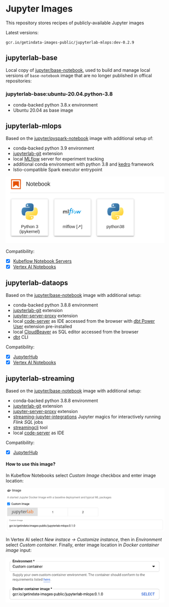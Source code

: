 # Jupyter Images 

This repository stores recipes of publicly-available Jupyter images

Latest versions:

```
gcr.io/getindata-images-public/jupyterlab-mlops:dev-0.2.9
```

## jupyterlab-base

Local copy of [jupyter/base-notebook](https://jupyter-docker-stacks.readthedocs.io/en/latest/using/selecting.html#jupyter-base-notebook), 
used to build and manage local versions of `base-notebook` image that are no longer published in offical repositories:

### jupyterlab-base:ubuntu-20.04.python-3.8

* conda-backed python 3.8.x environment
* Ubuntu 20.04 as base image

## jupyterlab-mlops

Based on the [jupyter/pyspark-notebook](https://jupyter-docker-stacks.readthedocs.io/en/latest/using/selecting.html#jupyter-pyspark-notebook)
image with additional setup of:

* conda-backed python 3.9 environment
* [jupyterlab-git](https://github.com/jupyterlab/jupyterlab-git) extension
* local [MLflow](https://mlflow.org/) server for experiment tracking
* additional conda environment with python 3.8 and [kedro](https://kedro.readthedocs.io/en/stable/) framework
* Istio-compatible Spark executor entrypoint

![jupyterlab-mlops-launcher](docs/jupyterlab-mlops-launcher.png)

Compatibility:

- [x] [Kubeflow Notebook Servers](https://www.kubeflow.org/docs/components/notebooks/)
- [x] [Vertex AI Notebooks](https://cloud.google.com/vertex-ai/docs/general/notebooks)

## jupyterlab-dataops

Based on the [jupyter/base-notebook](https://jupyter-docker-stacks.readthedocs.io/en/latest/using/selecting.html#jupyter-base-notebook)
image with additional setup:

* conda-backed python 3.8.8 environment
* [jupyterlab-git](https://github.com/jupyterlab/jupyterlab-git) extension
* [jupyter-server-proxy](https://jupyter-server-proxy.readthedocs.io) extension
* local [code-server](https://github.com/coder/code-server) as IDE accessed from the browser with
[dbt Power User](https://marketplace.visualstudio.com/items?itemName=innoverio.vscode-dbt-power-user) extension pre-installed
* local [CloudBeaver](https://github.com/dbeaver/cloudbeaver) as SQL editor accessed from the browser
* [dbt](https://docs.getdbt.com/) CLI

Compatibility:

- [x] [JupyterHub](https://jupyter.org/hub)
- [x] [Vertex AI Notebooks](https://cloud.google.com/vertex-ai/docs/general/notebooks)

## jupyterlab-streaming

Based on the [jupyter/base-notebook](https://jupyter-docker-stacks.readthedocs.io/en/latest/using/selecting.html#jupyter-base-notebook)
image with additional setup:

* conda-backed python 3.8.8 environment
* [jupyterlab-git](https://github.com/jupyterlab/jupyterlab-git) extension
* [jupyter-server-proxy](https://jupyter-server-proxy.readthedocs.io) extension
* [streaming-jupyter-integrations](https://github.com/getindata/streaming-jupyter-integrations) Jupyter magics for interactively running _Flink SQL_ jobs
* [streamingcli](https://github.com/getindata/streaming-cli) tool
* local [code-server](https://github.com/coder/code-server) as IDE

Compatibility:

- [x] [JupyterHub](https://jupyter.org/hub)

#### How to use this image?

In Kubeflow Notebooks select *Custom Image* checkbox and enter image location:

![jupyterlab-mlops-kubeflow](docs/jupyterlab-mlops-kubeflow.png)

In Vertex AI select *New instace -> Customize instance*, then in *Environment* select *Custom container*.
Finally, enter image location in *Docker container image* input:

![jupyterlab-mlops-vertexai](docs/jupyterlab-mlops-vertexai.png)
